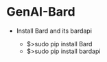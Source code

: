 # GenAI-Bard

* Install Bard and its bardapi

    * $>sudo pip install Bard
    * $>sudo pip install bardapi
